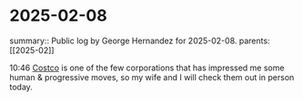 #  2025-02-08

summary:: Public log by George Hernandez for 2025-02-08.
parents: [[2025-02]]

10:46 [Costco](https://www.costco.com/) is one of the few corporations that has impressed me some human & progressive moves, so my wife and I will check them out in person today.
